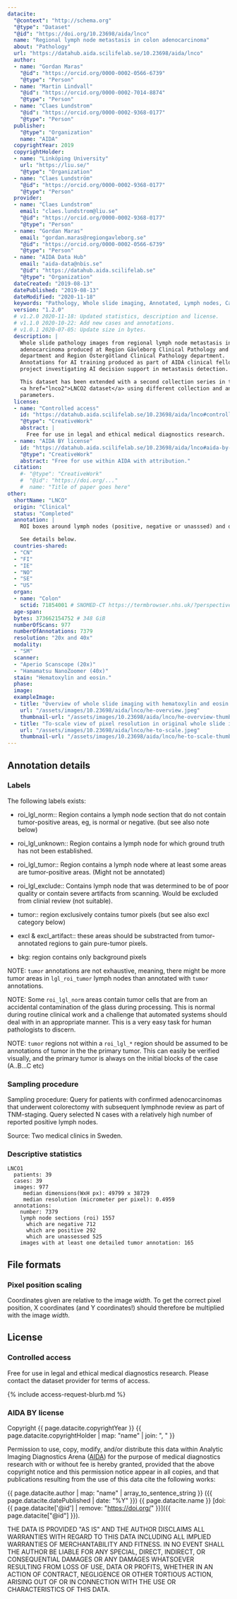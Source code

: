 ```yaml
---
datacite:
  "@context": "http://schema.org"
  "@type": "Dataset"
  "@id": "https://doi.org/10.23698/aida/lnco"
  name: "Regional lymph node metastasis in colon adenocarcinoma"
  about: "Pathology"
  url: "https://datahub.aida.scilifelab.se/10.23698/aida/lnco"
  author:
  - name: "Gordan Maras"
    "@id": "https://orcid.org/0000-0002-0566-6739"
    "@type": "Person"
  - name: "Martin Lindvall"
    "@id": "https://orcid.org/0000-0002-7014-8874"
    "@type": "Person"
  - name: "Claes Lundstrom"
    "@id": "https://orcid.org/0000-0002-9368-0177"
    "@type": "Person"
  publisher:
    "@type": "Organization"
    name: "AIDA"
  copyrightYear: 2019
  copyrightHolder:
  - name: "Linköping University"
    url: "https://liu.se/"
    "@type": "Organization"
  - name: "Claes Lundström"
    "@id": "https://orcid.org/0000-0002-9368-0177"
    "@type": "Person"
  provider:
  - name: "Claes Lundstrom"
    email: "claes.lundstrom@liu.se"
    "@id": "https://orcid.org/0000-0002-9368-0177"
    "@type": "Person"
  - name: "Gordan Maras"
    email: "gordan.maras@regiongavleborg.se"
    "@id": "https://orcid.org/0000-0002-0566-6739"
    "@type": "Person"        
  - name: "AIDA Data Hub"
    email: "aida-data@nbis.se"
    "@id": "https://datahub.aida.scilifelab.se"
    "@type": "Organization"
  dateCreated: "2019-08-13"
  datePublished: "2019-08-13"
  dateModified: "2020-11-18"
  keywords: "Pathology, Whole slide imaging, Annotated, Lymph nodes, Cancer, Colon, Adenocarcinoma"
  version: "1.2.0"
  # v1.2.0 2020-11-18: Updated statistics, description and license.
  # v1.1.0 2020-10-22: Add new cases and annotations.
  # v1.0.1 2020-07-05: Update size in bytes.
  description: |
    Whole slide pathology images from regional lymph node metastasis in colon
    adenocarcinoma produced at Region Gävleborg Clinical Pathology and Cytology
    department and Region Östergötland Clinical Pathology department.
    Annotations for AI training produced as part of AIDA clinical fellowship
    project investigating AI decision support in metastasis detection.

    This dataset has been extended with a second collection series in the
    <a href="lnco2">LNCO2 dataset</a> using different collection and annotation
    parameters.
  license:
  - name: "Controlled access"
    id: "https://datahub.aida.scilifelab.se/10.23698/aida/lnco#controlled-access"
    "@type": "CreativeWork"
    abstract: |
      Free for use in legal and ethical medical diagnostics research.
  - name: "AIDA BY license"
    id: "https://datahub.aida.scilifelab.se/10.23698/aida/lnco#aida-by-license"
    "@type": "CreativeWork"
    abstract: "Free for use within AIDA with attribution."
  citation:
    #- "@type": "CreativeWork"
    #  "@id": "https://doi.org/..."
    #  name: "Title of paper goes here"
other:
  shortName: "LNCO"
  origin: "Clinical"
  status: "Completed"
  annotation: |
    ROI boxes around lymph nodes (positive, negative or unasssed) and detailed tumor polygons

    See details below.
  countries-shared:
  - "CN"
  - "FI"
  - "IE"
  - "NO"
  - "SE"
  - "US"
  organ:
  - name: "Colon"
    sctid: 71854001 # SNOMED-CT https://termbrowser.nhs.uk/?perspective=full&conceptId1=%s
  age-span:
  bytes: 373662154752 # 348 GiB
  numberOfScans: 977
  numberOfAnnotations: 7379
  resolution: "20x and 40x"
  modality:
  - "SM"
  scanner:
  - "Aperio Scanscope (20x)"
  - "Hamamatsu NanoZoomer (40x)"
  stain: "Hematoxylin and eosin."
  phase:
  image:
  exampleImage:
  - title: "Overview of whole slide imaging with hematoxylin and eosin staining."
    url: "/assets/images/10.23698/aida/lnco/he-overview.jpeg"
    thumbnail-url: "/assets/images/10.23698/aida/lnco/he-overview-thumbnail.jpeg"
  - title: "To-scale view of pixel resolution in original whole slide imaging data from hematoxylin and eosin staining."
    url: "/assets/images/10.23698/aida/lnco/he-to-scale.jpeg"
    thumbnail-url: "/assets/images/10.23698/aida/lnco/he-to-scale-thumbnail.jpeg"
---
```

## Annotation details

### Labels

The following labels exists:

- roi_lgl_norm:: Region contains a lymph node section that do not contain tumor-positive areas, eg, is normal or negative. (but see also note below)

- roi_lgl_unknown:: Region contains a lymph node for which ground truth has not been established.

- roi_lgl_tumor:: Region contains a lymph node where at least some areas are tumor-positive areas. (Might not be annotated)

- roi_lgl_exclude:: Contains lymph node that was determined to be of poor quality or contain severe artifacts from scanning. Would be excluded from clinial review (not suitable).

- tumor:: region exclusively contains tumor pixels (but see also excl category below)

- excl & excl_artifact:: these areas should be substracted from tumor-annotated regions to gain pure-tumor pixels.

- bkg: region contains only background pixels

NOTE: `tumor` annotations are not exhaustive, meaning, there might be more tumor areas in `lgl_roi_tumor` lymph nodes than annotated with `tumor` annotations.

NOTE: Some `roi_lgl_norm` areas contain tumor cells that are from an accidental contamination of the glass during processing. This is normal during routine clinical work and a challenge that automated systems should deal with in an appropriate manner. This is a very easy task for human pathologists to discern.

NOTE: `tumor` regions not within a `roi_lgl_*` region should be assumed to be annotations of tumor in the the primary tumor. This can easily be verified visually, and the primary tumor is always on the initial blocks of the case (A..B...C etc)

### Sampling procedure

Sampling procedure: Query for patients with confirmed adenocarcinomas that underwent colorectomy with subsequent lymphnode review as part of TNM-staging. Query selected N cases with a relatively high number of reported positive lymph nodes.

Source: Two medical clinics in Sweden.

### Descriptive statistics

```
LNCO1
  patients: 39
  cases: 39
  images: 977
     median dimensions(WxH px): 49799 x 38729
     median resolution (micrometer per pixel): 0.4959
  annotations:
    number: 7379
    lymph node sections (roi) 1557
      which are negative 712
      which are positive 292
      which are unassessed 525
    images with at least one detailed tumor annotation: 165
```
## File formats
### Pixel position scaling
Coordinates given are relative to the image *width*. To get the correct pixel
position, X coordinates (and Y coordinates!) should therefore be multiplied with
the image *width*.

## License
### Controlled access
Free for use in legal and ethical medical diagnostics research.
Please contact the dataset provider for terms of access.

{% include access-request-blurb.md %}

### AIDA BY license
Copyright
{{ page.datacite.copyrightYear }}
{{ page.datacite.copyrightHolder | map: "name" |  join: ", " }}

Permission to use, copy, modify, and/or distribute this data within Analytic
Imaging Diagnostics Arena ([AIDA](https://medtech4health.se/aida)) for the
purpose of medical diagnostics research with or without fee is hereby granted,
provided that the above copyright notice and this permission notice appear in
all copies, and that publications resulting from the use of this data cite the
following works:

{{ page.datacite.author | map: "name" | array_to_sentence_string }}
({{ page.datacite.datePublished | date: "%Y" }})
{{ page.datacite.name }}
[doi:{{ page.datacite['@id'] | remove: "https://doi.org/" }}]({{ page.datacite["@id"] }}).

THE DATA IS PROVIDED "AS IS" AND THE AUTHOR DISCLAIMS ALL WARRANTIES WITH REGARD
TO THIS DATA INCLUDING ALL IMPLIED WARRANTIES OF MERCHANTABILITY AND FITNESS. IN
NO EVENT SHALL THE AUTHOR BE LIABLE FOR ANY SPECIAL, DIRECT, INDIRECT, OR
CONSEQUENTIAL DAMAGES OR ANY DAMAGES WHATSOEVER RESULTING FROM LOSS OF USE, DATA
OR PROFITS, WHETHER IN AN ACTION OF CONTRACT, NEGLIGENCE OR OTHER TORTIOUS
ACTION, ARISING OUT OF OR IN CONNECTION WITH THE USE OR CHARACTERISTICS OF THIS
DATA.
